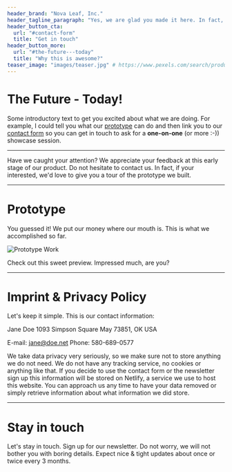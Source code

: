```yaml
---
header_brand: "Nova Leaf, Inc."
header_tagline_paragraph: "Yes, we are glad you made it here. In fact, the only emotion stronger than our gladness is our desire to tell you more about what we are building. Bright times lie ahead. Let's get into it!"
header_button_cta:
  url: "#contact-form"
  title: "Get in touch"
header_button_more:
  url: "#the-future---today"
  title: "Why this is awesome?"
teaser_image: "images/teaser.jpg" # https://www.pexels.com/search/product%20testing/
---
```


# The Future - Today!

Some introductory text to get you excited about what we are doing. For example, I could tell you what our [prototype](#prototype) can do and then link you to our [contact form](#contact-form) so you can get in touch to ask for a **one-on-one** (or more :-)) showcase session.

---

Have we caught your attention? We appreciate your feedback at this early stage of our product. Do not hesitate to contact us. In fact, if your interested, we'd love to give you a tour of the prototype we built.



---

# Prototype

You guessed it! We put our money where our mouth is. This is what we accomplished so far.

![Prototype Work](images/prototype.jpg) <!-- https://www.pexels.com/search/product%20testing/ -->

Check out this sweet preview. Impressed much, are you?

---

# Imprint & Privacy Policy

Let's keep it simple. This is our contact information:

Jane Doe
1093 Simpson Square
May 73851, OK
USA

E-mail: jane@doe.net
Phone: 580-689-0577

We take data privacy very seriously, so we make sure not to store anything we do not need. We do not have any tracking service, no cookies or anything like that. If you decide to use the contact form or the newsletter sign up this information will be stored on Netlify, a service we use to host this website. You can approach us any time to have your data removed or simply retrieve information about what information we did store.

---

# Stay in touch

Let's stay in touch. Sign up for our newsletter. Do not worry, we will not bother you with boring details. Expect nice & tight updates about once or twice every 3 months.


